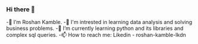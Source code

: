  ### Hi there 👋
-👋 I’m Roshan Kamble. 
-👀 I'm intrested in learning data analysis and solving business problems.
-🌱 I’m currently learning python and its libraries and complex sql queries.
-📫 How to reach me: Likedin - roshan-kamble-Ikdn



